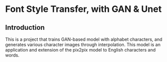 # Font Style Transfer, with GAN & Unet


## Introduction   

This is a project that trains GAN-based model with alphabet characters, and generates various character images through interpolation. This model is an application and extension of the pix2pix model to English characters and words.
